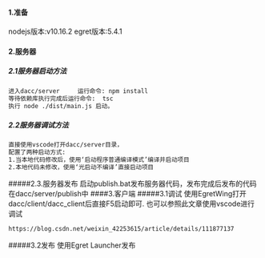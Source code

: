 #### 1.准备
nodejs版本:v10.16.2
egret版本:5.4.1
#### 2.服务器
##### 2.1服务器启动方法
```sh
进入dacc/server     运行命令: npm install 
等待依赖库执行完成后运行命令:  tsc
执行 node ./dist/main.js 启动。
```
##### 2.2服务器调试方法
```sh
直接使用vscode打开dacc/server目录，
配置了两种启动方式:
1.当本地代码修改后，使用‘启动程序普通编译模式’编译并启动项目
2.本地代码未修改，使用‘光启动不编译’直接启动项目
```
#####2.3.服务器发布
启动publish.bat发布服务器代码，发布完成后发布的代码在dacc/server/publish中
####3.客户端
#####3.1调试
使用EgretWing打开dacc/client/dacc_client后直接F5启动即可.
也可以参照此文章使用vscode进行调试
```sh
https://blog.csdn.net/weixin_42253615/article/details/111877137
```
#####3.2发布
使用Egret Launcher发布
